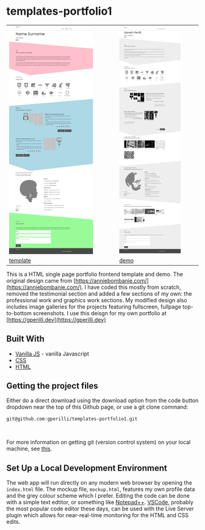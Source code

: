 # templates-portfolio1

|   |   |
|---|---|
| <img src="assets/img/portfolio-template.png" width="80%" />   | <img src="assets/img/portfolio-demo.png" width="80%" />   |
[template](https://gperilli.github.io/templates-portfolio1) | [demo](https://gperilli.github.io/templates-portfolio1/demo)



This is a HTML single page portfolio frontend template and demo. The original design came from [https://anniebombanie.com/](https://anniebombanie.com/). I have coded this mostly from scratch, removed the testimonial section and added a few sections of my own: the professional work and graphics work sections. My modified design also includes image galleries for the projects featuring fullscreen, fullpage top-to-bottom screenshots. I use this deisgn for my own portfolio at [https://gperilli.dev](https://gperilli.dev)


## Built With
- [Vanilla JS](https://developer.mozilla.org/en-US/docs/Web/JavaScript) - vanilla Javascript
- [CSS](https://developer.mozilla.org/en-US/docs/Web/CSS)
- [HTML](https://developer.mozilla.org/en-US/docs/Web/HTML)

## Getting the project files

Either do a direct download using the download option from the code button dropdown near the top of this Github page, or use a git clone command:
```
git@github.com:gperilli/templates-portfolio1.git
```
<br>

For more information on getting git (version control system) on your local machine, see [this](https://git-scm.com/book/en/v2/Getting-Started-Installing-Git).

## Set Up a Local Development Environment

The web app will run directly on any modern web browser by opening the `index.html` file. The mockup file, `mockup.html`, features my own profile data and the grey colour scheme which I prefer.
Editing the code can be done with a simple text edtitor, or something like [Notepad++](https://notepad-plus-plus.org/). [VSCode](https://code.visualstudio.com/), probably the most popular code editor these days, can be used with the Live Server plugin which allows for near-real-time monitoring for the HTML and CSS edits.
